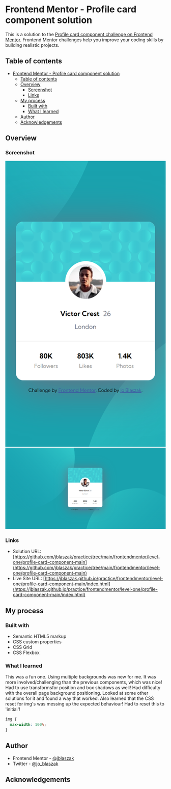 # Frontend Mentor - Profile card component solution

This is a solution to the [Profile card component challenge on Frontend Mentor](https://www.frontendmentor.io/challenges/profile-card-component-cfArpWshJ). Frontend Mentor challenges help you improve your coding skills by building realistic projects.

## Table of contents

- [Frontend Mentor - Profile card component solution](#frontend-mentor---profile-card-component-solution)
  - [Table of contents](#table-of-contents)
  - [Overview](#overview)
    - [Screenshot](#screenshot)
    - [Links](#links)
  - [My process](#my-process)
    - [Built with](#built-with)
    - [What I learned](#what-i-learned)
  - [Author](#author)
  - [Acknowledgements](#acknowledgements)

## Overview

### Screenshot

![Mobile Screenshot](./screenshot-mobile.png)
![Desktop Screenshot](./screenshot-desktop.PNG)

### Links

- Solution URL: [https://github.com/jblaszak/practice/tree/main/frontendmentor/level-one/profile-card-component-main](https://github.com/jblaszak/practice/tree/main/frontendmentor/level-one/profile-card-component-main)
- Live Site URL: [https://jblaszak.github.io/practice/frontendmentor/level-one/profile-card-component-main/index.html](https://jblaszak.github.io/practice/frontendmentor/level-one/profile-card-component-main/index.html)

## My process

### Built with

- Semantic HTML5 markup
- CSS custom properties
- CSS Grid
- CSS Flexbox

### What I learned

This was a fun one. Using multiple backgrounds was new for me. It was more involved/challenging than the previous components, which was nice!
Had to use transformsfor position and box shadows as well! Had difficulty with the overall page background positioning. Looked at some other solutions for it and found a way that worked. Also learned that
the CSS reset for img's was messing up the expected behaviour! Had to reset this to 'initial'!

```css
img {
  max-width: 100%;
}
```

## Author

- Frontend Mentor - [@jblaszak](https://www.frontendmentor.io/profile/jblaszak)
- Twitter - [@jo_blaszak](https://www.twitter.com/jo_blaszak)

## Acknowledgements
